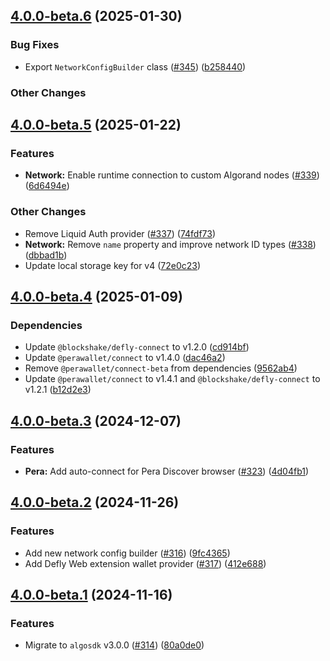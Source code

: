 ## [4.0.0-beta.6](https://github.com/TxnLab/use-wallet/tree/v4.0.0-beta.5...v4.0.0-beta.6) (2025-01-30)

### Bug Fixes

- Export `NetworkConfigBuilder` class ([#345](https://github.com/txnlab/use-wallet/pull/345)) ([b258440](https://github.com/txnlab/use-wallet/commit/b2584408590c8721d6365679fca996182b23c248))

### Other Changes

## [4.0.0-beta.5](https://github.com/TxnLab/use-wallet/tree/v4.0.0-beta.4...v4.0.0-beta.5) (2025-01-22)

### Features

- **Network:** Enable runtime connection to custom Algorand nodes ([#339](https://github.com/txnlab/use-wallet/pull/339)) ([6d6494e](https://github.com/txnlab/use-wallet/commit/6d6494e5c9d8493886a2937ffb02170a014df12f))

### Other Changes

- Remove Liquid Auth provider ([#337](https://github.com/txnlab/use-wallet/pull/337)) ([74fdf73](https://github.com/txnlab/use-wallet/commit/74fdf73eb1e3c3dc764a26b419f6977a2201b413))
- **Network:** Remove `name` property and improve network ID types ([#338](https://github.com/txnlab/use-wallet/pull/338)) ([dbbad1b](https://github.com/txnlab/use-wallet/commit/dbbad1b0e610e11e301fa005705dda88f7004931))
- Update local storage key for v4 ([72e0c23](https://github.com/txnlab/use-wallet/commit/72e0c2310c00da5cb4cfc16da7ab1870d5054e5d))

## [4.0.0-beta.4](https://github.com/TxnLab/use-wallet/tree/v4.0.0-beta.3...v4.0.0-beta.4) (2025-01-09)

### Dependencies

- Update `@blockshake/defly-connect` to v1.2.0 ([cd914bf](https://github.com/txnlab/use-wallet/commit/cd914bffd867fc1460031acdeb01b8ec45bd9af3))
- Update `@perawallet/connect` to v1.4.0 ([dac46a2](https://github.com/txnlab/use-wallet/commit/dac46a2fea98ea348d8834362760863033b17482))
- Remove `@perawallet/connect-beta` from dependencies ([9562ab4](https://github.com/txnlab/use-wallet/commit/9562ab4cbb3ea81d11a34241f6f58b79b8f35852))
- Update `@perawallet/connect` to v1.4.1 and `@blockshake/defly-connect` to v1.2.1 ([b12d2e3](https://github.com/txnlab/use-wallet/commit/b12d2e317142919830b3f30f1094784dac5f068a))

## [4.0.0-beta.3](https://github.com/TxnLab/use-wallet/tree/v4.0.0-beta.2...v4.0.0-beta.3) (2024-12-07)

### Features

- **Pera:** Add auto-connect for Pera Discover browser ([#323](https://github.com/txnlab/use-wallet/pull/323)) ([4d04fb1](https://github.com/txnlab/use-wallet/commit/4d04fb1a789912a24b73f52a826aa62e54648656))

## [4.0.0-beta.2](https://github.com/TxnLab/use-wallet/tree/v4.0.0-beta.1...v4.0.0-beta.2) (2024-11-26)

### Features

- Add new network config builder ([#316](https://github.com/txnlab/use-wallet/pull/316)) ([9fc4365](https://github.com/txnlab/use-wallet/commit/9fc436539be91e4a35bc1b0cf0b55c861564ae65))
- Add Defly Web extension wallet provider ([#317](https://github.com/txnlab/use-wallet/pull/317)) ([412e688](https://github.com/txnlab/use-wallet/commit/412e688303f8c0239dec147e46b0b05c814ca284))

## [4.0.0-beta.1](https://github.com/TxnLab/use-wallet/tree/v4.0.0-beta.1) (2024-11-16)

### Features

- Migrate to `algosdk` v3.0.0 ([#314](https://github.com/txnlab/use-wallet/pull/314)) ([80a0de0](https://github.com/txnlab/use-wallet/commit/80a0de09fd7f53c26749232388365f985505f71b))
